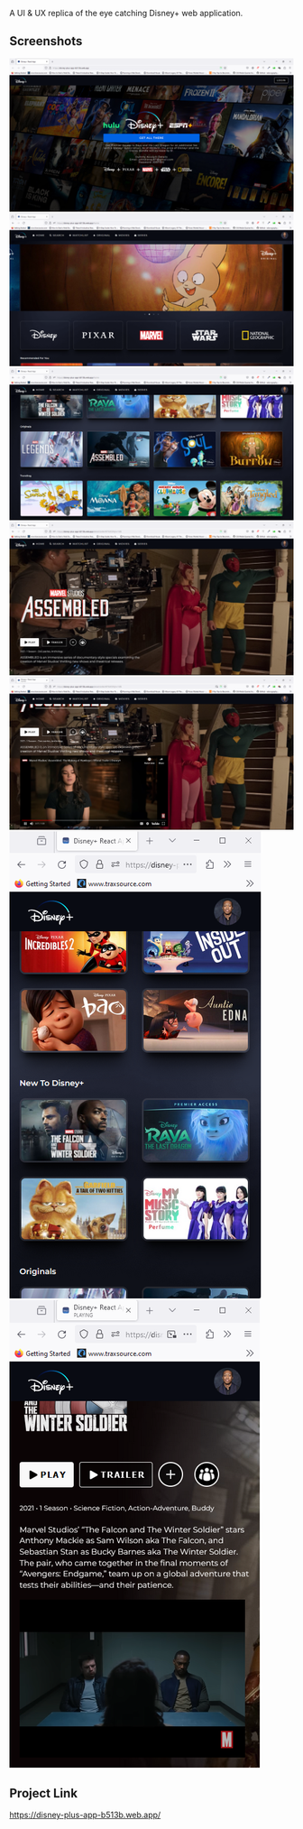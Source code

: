 A UI & UX replica of the eye catching Disney+ web application.

## Screenshots

<div>
  <img src="disney-1.png" alt="Disney" />
  <img src="disney-2.png" alt="Disney" />
  <img src="disney-3.png" alt="Disney" />
  <img src="disney-4.png" alt="Disney" />
  <img src="disney-5.png" alt="Disney" />
  <img src="disney-6.png" alt="Disney" />
  <img src="disney-7.png" alt="Disney" />
</div>

## Project Link

https://disney-plus-app-b513b.web.app/
